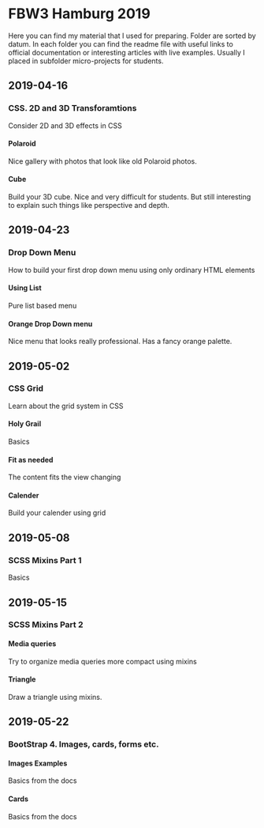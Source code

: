 # FBW3 Hamburg 2019
Here you can find my material that I used for preparing. Folder are sorted by datum. In each folder you can find the readme file with useful links to official documentation or interesting articles with live examples. Usually I placed in subfolder micro-projects for students.

## 2019-04-16 
### CSS. 2D and 3D Transforamtions
Consider 2D and 3D effects in CSS

#### Polaroid
Nice gallery with photos that look like old Polaroid photos. 

#### Cube
Build your 3D cube. Nice and very difficult for students. But still interesting to explain such things like perspective and depth.

## 2019-04-23
### Drop Down Menu
How to build your first drop down menu using only ordinary HTML elements 

#### Using List
Pure list based menu

#### Orange Drop Down menu
Nice menu that looks really professional. Has a fancy orange palette. 

## 2019-05-02
### CSS Grid
Learn about the grid system in CSS

#### Holy Grail
Basics

#### Fit as needed
The content fits the view changing

#### Calender
Build your calender using grid

## 2019-05-08
### SCSS Mixins Part 1

Basics

## 2019-05-15
### SCSS Mixins Part 2

#### Media queries
Try to organize media queries more compact using mixins

#### Triangle
Draw a triangle using mixins.

## 2019-05-22
### BootStrap 4. Images, cards, forms etc.

#### Images Examples
Basics from the docs

#### Cards
Basics from the docs



